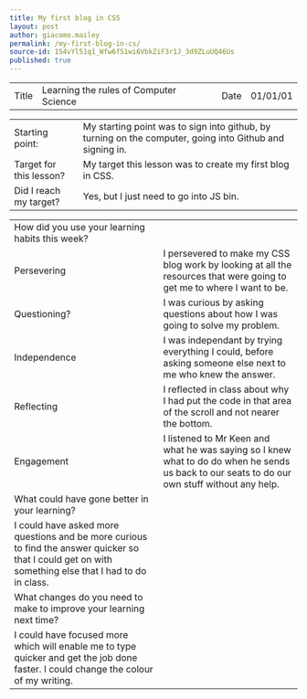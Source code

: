 ```yaml
---
title: My first blog in CSS
layout: post
author: giacomo.mailey
permalink: /my-first-blog-in-cs/
source-id: 1S4vYl51q1_Wfw6f51wi6VbkZiF3r1J_3d9ZLuUQ46Us
published: true
---
```

<table>
  <tr>
    <td>Title</td>
    <td>Learning the rules of Computer Science</td>
    <td>Date</td>
    <td>01/01/01</td>
  </tr>
</table>


<table>
  <tr>
    <td>Starting point:</td>
    <td>My starting point was to sign into github, by turning on the computer, going into Github and signing in. </td>
  </tr>
  <tr>
    <td>Target for this lesson?</td>
    <td>My target this lesson was to create my first blog in CSS.</td>
  </tr>
  <tr>
    <td>Did I reach my target? </td>
    <td>Yes, but I just need to go into JS bin.</td>
  </tr>
</table>


<table>
  <tr>
    <td>How did you use your learning habits this week?</td>
    <td></td>
  </tr>
  <tr>
    <td>Persevering</td>
    <td>I persevered to make my CSS blog work by looking at all the resources that were going to get me to where I want to be.</td>
  </tr>
  <tr>
    <td>Questioning?</td>
    <td>I was curious by asking questions about how I was going to solve my problem.</td>
  </tr>
  <tr>
    <td>Independence</td>
    <td>I was independant by trying everything I could, before asking someone else next to me who knew the answer.</td>
  </tr>
  <tr>
    <td>Reflecting</td>
    <td>I reflected in class about why I had put the code in that area of the scroll and not nearer the bottom.</td>
  </tr>
  <tr>
    <td>Engagement</td>
    <td>I listened to Mr Keen and what he was saying so I knew what to do do when he sends us back to our seats to do our own stuff without any help.</td>
  </tr>
  <tr>
    <td>What could have gone better in your learning?</td>
    <td></td>
  </tr>
  <tr>
    <td>I could have asked more questions and be more curious to find the answer quicker so that I could get on with something else that I had to do in class.</td>
    <td></td>
  </tr>
  <tr>
    <td>What changes do you need to make to improve your learning next time?</td>
    <td></td>
  </tr>
  <tr>
    <td>I could have focused more which will enable me to type quicker and get the job done faster. I could change the colour of my writing.</td>
    <td></td>
  </tr>
</table>


